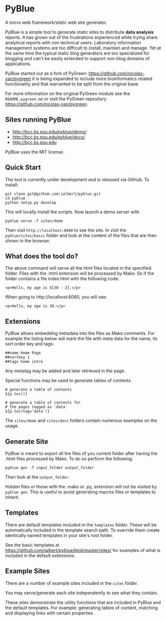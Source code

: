 PyBlue
======

A micro web framework/static web site generator.

PyBlue is a simple tool to generate static sites to distribute **data analysis** reports. It has
grown out of the frustrations experienced while trying share analytical reports
with non technical users. Laboratory information management systems are
too difficult to install, maintain and manage. Yet at the same time the typical
static blog generators are too specialized for blogging
and can't be easily extended to support non-blog domains of applications.

PyBlue started out as a fork of PyGreen: https://github.com/nicolas-van/pygreen
it is being expanded to include more bioinformatics related functionality and
that warranted to be split from the original base.

For more information on the original PyGreen module see the `README.pygreen.md` or visit
the PyGreen repository https://github.com/nicolas-van/pygreen.

Sites running PyBlue
--------------------

 * http://bcc.bx.psu.edu/pyblue/demo/
 * http://bcc.bx.psu.edu/pyblue/docs/
 * http://bcc.bx.psu.edu

PyBlue uses the MIT license.

Quick Start
-----------

The tool is currently under development and is released via GitHub. To install:

    git clone git@github.com:ialbert/pyblue.git
    cd pyblue
    python setup.py develop

This will locally install the scripts. Now launch a demo server with

    pyblue serve -f sites/demo

Then visit `http://localhost:8080` to see the site. In visit the `pyblue/sites/basic`
folder and look at the content of the files that are then shown in the browser.

What does the tool do?
----------------------

The above command will serve all the html files located in the specified folder.
Files with the .html extension will be processed by Mako. So if the folder
contains a file index.html with the following code:

    <p>Hello, my age is ${30 - 2}.</p>

When going to http://localhost:8080, you will see:

    <p>Hello, my age is 28.</p>

Extensions
----------

PyBlue allows embedding metadata into the files as Mako comments. For example the listing below will
mark the file with meta data for the name, its sort order key and tags:

    ##name Home Page
    ##sortkey 1
    ##tags home intro

Any metatag may be added and later retrieved in the page.

Special functions may be used to generate tables of contents.

    # generate a table of contents
    ${p.toc()}

    # generate a table of contents for
    # the pages tagged as 'data'
    ${p.toc(tag='data')}

The `sites/demo` and `sites/docs` folders contain numerous examples on the usage.

Generate Site
--------------

PyBlue is meant to export all the files of you current folder
after having the .html files processed by Mako. To do so perform the following:

    pyblue gen -f input_folder output_folder

Then look at the `output_folder`.

Hidden files or those with the .mako or .py, extension will not be visited by `pyblue gen`.
This is useful to avoid generating macros files or templates to inherit.

Templates
---------

There are default templates included in the `templates` folder. These will be automatically included in
the template search path. To override them create identically named templates in your site's root folder.

See the basic templates at https://github.com/ialbert/pyblue/blob/master/sites/
for examples of what is included in the default extensions.

Example Sites
-------------

There are a number of example sites included in the `sites` folder.

You may serve/generate each site independently to see what they contain.

These sites demonstrate the utility functions that are included in PyBlue and the default templates. For example:
generating tables of content, matching and displaying links with certain properties.





